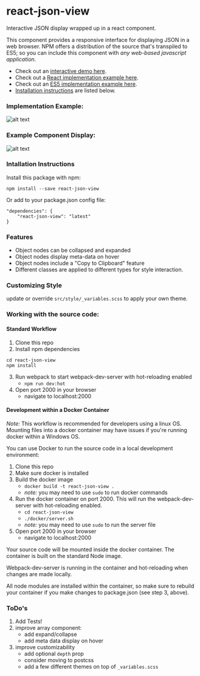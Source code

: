 # react-json-view
Interactive JSON display wrapped up in a react component.

This component provides a responsive interface for displaying JSON in a web browser.  NPM offers a distribution of the source that's transpiled to ES5; so you can include this component with *any web-based javascript application*.

  * Check out an [interactive demo here](http://htmlpreview.github.io/?https://raw.githubusercontent.com/mac-s-g/react-json-view/master/example/example.html).
  * Check out a [React implementation example here](https://github.com/mac-s-g/react-json-view/blob/master/example/example.js).
  * Check out an [ES5 implementation example here](https://github.com/mac-s-g/react-json-view/blob/master/example/example.html).
  * [Installation instructions](#intallation-instructions) are listed below.

### Implementation Example:
![alt text](https://github.com/mac-s-g/react-json-view/blob/master/doc/source-example-5.png?raw=true "Usage Example")

### Example Component Display:
![alt text](https://github.com/mac-s-g/react-json-view/blob/master/doc/output-example-5.png?raw=true "Output Example")

### Intallation Instructions
Install this package with npm:
```
npm install --save react-json-view
```
Or add to your package.json config file:
```
"dependencies": {
    "react-json-view": "latest"
}
```

### Features
* Object nodes can be collapsed and expanded
* Object nodes display meta-data on hover
* Object nodes include a "Copy to Clipboard" feature
* Different classes are applied to different types for style interaction.

### Customizing Style
update or override `src/style/_variables.scss` to apply your own theme.

### Working with the source code:
#### Standard Workflow
  1. Clone this repo
  2. Install npm dependencies
```
cd react-json-view
npm install
```
  3. Run webpack to start webpack-dev-server with hot-reloading enabled
      * `npm run dev:hot`
  4. Open port 2000 in your browser
      * navigate to localhost:2000

#### Development within a Docker Container
*Note:* This workflow is recommended for developers using a linux OS.  Mounting files into a docker container may have issues if you're running docker within a Windows OS.

You can use Docker to run the source code in a local development environment:
  1. Clone this repo
  2. Make sure docker is installed
  3. Build the docker image
      * `docker build -t react-json-view .`
      * *note:* you may need to use `sudo` to run docker commands
  4. Run the docker container on port 2000.  This will run the webpack-dev-server with hot-reloading enabled.
      * `cd react-json-view`
      * `./docker/server.sh`
      * *note:* you may need to use `sudo` to run the server file
  5. Open port 2000 in your browser
      * navigate to localhost:2000

Your source code will be mounted inside the docker container.  The container is built on the standard Node image.

Webpack-dev-server is running in the container and hot-reloading when changes are made locally.

All node modules are installed within the container, so make sure to rebuild your container if you make changes to package.json (see step 3, above).

### ToDo's
1. Add Tests!
2. improve array component:
    * add expand/collapse
    * add meta data display on hover
3. improve customizability
    * add optional `depth` prop
    * consider moving to postcss
    * add a few different themes on top of `_variables.scss`
